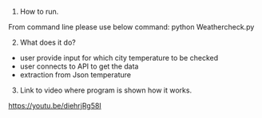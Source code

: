 
1. How to run.

From command line please use below command: python Weathercheck.py

2. What does it do?

- user provide input for which city temperature to be checked
- user connects to API to get the data
- extraction from Json temperature

3. Link to video where program is shown how it works.

https://youtu.be/diehrjRg58I

